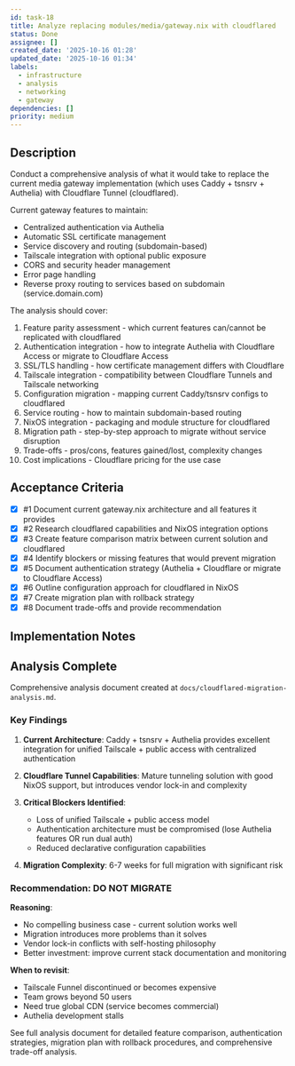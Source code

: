 ```yaml
---
id: task-18
title: Analyze replacing modules/media/gateway.nix with cloudflared
status: Done
assignee: []
created_date: '2025-10-16 01:28'
updated_date: '2025-10-16 01:34'
labels:
  - infrastructure
  - analysis
  - networking
  - gateway
dependencies: []
priority: medium
---
```


## Description

<!-- SECTION:DESCRIPTION:BEGIN -->
Conduct a comprehensive analysis of what it would take to replace the current media gateway implementation (which uses Caddy + tsnsrv + Authelia) with Cloudflare Tunnel (cloudflared).

Current gateway features to maintain:
- Centralized authentication via Authelia
- Automatic SSL certificate management
- Service discovery and routing (subdomain-based)
- Tailscale integration with optional public exposure
- CORS and security header management
- Error page handling
- Reverse proxy routing to services based on subdomain (service.domain.com)

The analysis should cover:
1. Feature parity assessment - which current features can/cannot be replicated with cloudflared
2. Authentication integration - how to integrate Authelia with Cloudflare Access or migrate to Cloudflare Access
3. SSL/TLS handling - how certificate management differs with Cloudflare
4. Tailscale integration - compatibility between Cloudflare Tunnels and Tailscale networking
5. Configuration migration - mapping current Caddy/tsnsrv configs to cloudflared
6. Service routing - how to maintain subdomain-based routing
7. NixOS integration - packaging and module structure for cloudflared
8. Migration path - step-by-step approach to migrate without service disruption
9. Trade-offs - pros/cons, features gained/lost, complexity changes
10. Cost implications - Cloudflare pricing for the use case
<!-- SECTION:DESCRIPTION:END -->

## Acceptance Criteria
<!-- AC:BEGIN -->
- [x] #1 Document current gateway.nix architecture and all features it provides
- [x] #2 Research cloudflared capabilities and NixOS integration options
- [x] #3 Create feature comparison matrix between current solution and cloudflared
- [x] #4 Identify blockers or missing features that would prevent migration
- [x] #5 Document authentication strategy (Authelia + Cloudflare or migrate to Cloudflare Access)
- [x] #6 Outline configuration approach for cloudflared in NixOS
- [x] #7 Create migration plan with rollback strategy
- [x] #8 Document trade-offs and provide recommendation
<!-- AC:END -->

## Implementation Notes

<!-- SECTION:NOTES:BEGIN -->
## Analysis Complete

Comprehensive analysis document created at `docs/cloudflared-migration-analysis.md`.

### Key Findings

1. **Current Architecture**: Caddy + tsnsrv + Authelia provides excellent integration for unified Tailscale + public access with centralized authentication

2. **Cloudflare Tunnel Capabilities**: Mature tunneling solution with good NixOS support, but introduces vendor lock-in and complexity

3. **Critical Blockers Identified**:
   - Loss of unified Tailscale + public access model
   - Authentication architecture must be compromised (lose Authelia features OR run dual auth)
   - Reduced declarative configuration capabilities

4. **Migration Complexity**: 6-7 weeks for full migration with significant risk

### Recommendation: DO NOT MIGRATE

**Reasoning**:
- No compelling business case - current solution works well
- Migration introduces more problems than it solves
- Vendor lock-in conflicts with self-hosting philosophy  
- Better investment: improve current stack documentation and monitoring

**When to revisit**:
- Tailscale Funnel discontinued or becomes expensive
- Team grows beyond 50 users
- Need true global CDN (service becomes commercial)
- Authelia development stalls

See full analysis document for detailed feature comparison, authentication strategies, migration plan with rollback procedures, and comprehensive trade-off analysis.
<!-- SECTION:NOTES:END -->

